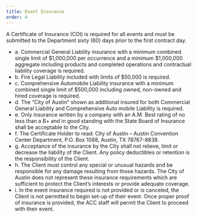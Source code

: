 ```yaml
---
title: Event Insurance
order: 4
---
```


A Certificate of Insurance (COI) is required for all events and must be submitted to the Department sixty (60) days prior to the first contract day. 

- a. Commercial General Liability insurance with a minimum combined single limit of $1,000,000 per occurrence and a minimum $1,000,000 aggregate including products and completed operations and contractual liability coverage is required.
- b. Fire Legal Liability included with limits of $50,000 is required.
- c. Comprehensive Automobile Liability insurance with a minimum combined single limit of $500,000 including owned, non-owned and hired coverage is required.
- d. The “City of Austin” shown as additional insured for both Commercial General Liability and Comprehensive Auto mobile Liability is required.
- e. Only insurance written by a company with an A.M. Best rating of no less than a B+ and in good standing with the State Board of Insurance shall be acceptable to the City.
- f. The Certificate Holder to read: City of Austin – Austin Convention Center Department, P.O. Box 1088, Austin, TX 78767-8838.
- g. Acceptance of the insurance by the City shall not relieve, limit or decrease the liability of the Client. Any policy deductibles or retention is the responsibility of the Client.
- h. The Client must control any special or unusual hazards and be responsible for any damage resulting from those hazards. The City of Austin does not represent these insurance requirements which are sufficient to protect the Client’s interests or provide adequate coverage.
- i. In the event insurance required is not provided or is canceled, the Client is not permitted to begin set-up of their event. Once proper proof of insurance is provided, the ACC staff will permit the Client to proceed with their event.

